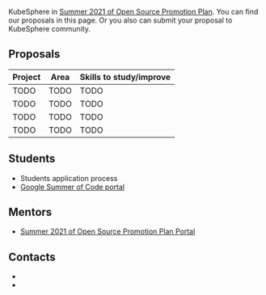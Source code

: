 KubeSphere in [Summer 2021 of Open Source Promotion Plan](https://github.com/summer-ospp). You can find our proposals in this page. Or you also can submit your proposal to KubeSphere community.

## Proposals

| Project | Area | Skills to study/improve |
| --- | --- | --- |
| TODO | TODO | TODO |
| TODO | TODO | TODO |
| TODO | TODO | TODO |
| TODO | TODO | TODO |

## Students

* Students application process
* [Google Summer of Code portal](https://summer.iscas.ac.cn/)

## Mentors

* [Summer 2021 of Open Source Promotion Plan Portal](https://summerofcode.withgoogle.com/)

## Contacts

* 
* 

